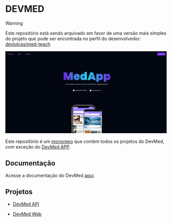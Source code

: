 # DEVMED


> [!WARNING]
> Este repositório está sendo arquivado em favor de uma versão mais simples do projeto que pode ser encontrada no perfil do desenvolvedor: [devlulcas/med-teach](https://github.com/devlulcas/med-teach)

![DevMed](./docs/assets/inicial.png)

Este repositório é um [monorepo](https://monorepo.tools/) que contém todos os projetos do DevMed, com exceção do [DevMed APP](https://github.com/devmedonline/mobile-app).

## Documentação

Acesse a documentação do DevMed [aqui](https://devmedonline.github.io/monorepo/).

## Projetos

- [DevMed API](https://github.com/devmedonline/monorepo/tree/main/api)

- [DevMed Web](https://github.com/devmedonline/monorepo/tree/main/web)
